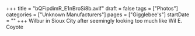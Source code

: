 +++
title = "bQFipdimR_E1nBroSi8b.avif"
draft = false
tags = ["Photos"]
categories = ["Unknown Manufacturers"]
pages = ["Gigglebee's"]
startDate = ""
+++
 Wilbur in Sioux City after seemingly looking too much like Wil E. Coyote
